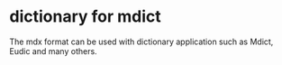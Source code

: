 # dictionary for mdict
The mdx format can be used with dictionary application such as Mdict, Eudic and many others. 
